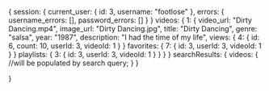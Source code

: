{
  session: {
    current_user: {
      id: 3,
      username: "footlose"
    },
    errors: {
      username_errors: [],
      password_errors: []
    }
  }
  videos: {
    1: {
      video_url: "Dirty Dancing.mp4",
      image_url: "Dirty Dancing.jpg",
      title: "Dirty Dancing",
      genre: "salsa",
      year: "1987",
      description: "I had the time of my life",
      views: {
        4: {
          id: 6,
          count: 10,
          userId: 3,
          videoId: 1
        }
      }
      favorites: {
        7: {
          id: 3,
          userId: 3,
          videoId: 1
        }
      }
      playlists: {
        3: {
          id: 3,
          userId: 3,
          videoId: 1
        }
      }
    }
  }
  searchResults: {
    videos: {
      //will be populated by search query;
    }
  }


}
